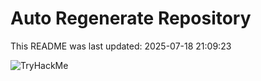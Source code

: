 # Auto Regenerate Repository

This README was last updated: 2025-07-18 21:09:23

 ![TryHackMe](https://tryhackme.com/badge/533634)